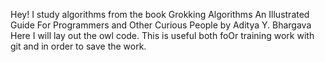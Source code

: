 Hey! I study algorithms from the book Grokking Algorithms An Illustrated Guide For Programmers and Other Curious People by Aditya Y. Bhargava Here I will lay out the owl code. This is useful both foOr training work with git and in order to save the work.
